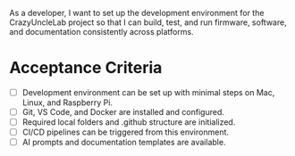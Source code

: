 As a developer,
I want to set up the development environment for the CrazyUncleLab project
so that I can build, test, and run firmware, software, and documentation consistently across platforms.

# Acceptance Criteria

-[ ] Development environment can be set up with minimal steps on Mac, Linux, and Raspberry Pi.
-[ ] Git, VS Code, and Docker are installed and configured.
-[ ] Required local folders and .github structure are initialized.
-[ ] CI/CD pipelines can be triggered from this environment.
-[ ] AI prompts and documentation templates are available.
